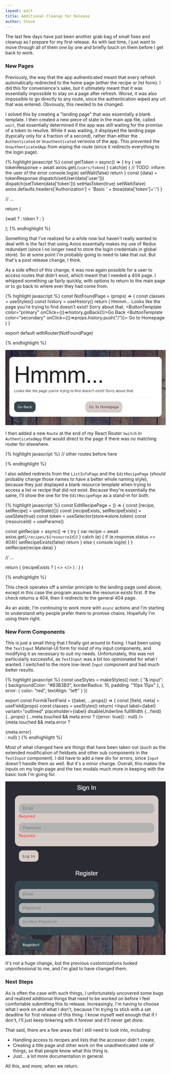 ```yaml
---
layout: post
title: Additional Cleanup for Release
author: Steve
---
```


The last few days have just been another grab bag of small fixes and cleanup as I prepare for my first release. As with last time, I just want to move through all of them one by one and briefly touch on them before I get back to work.

### New Pages

Previously, the way that the app authenticated meant that every refresh automatically redirected to the home page (either the recipe or list form). I did this for convenience's sake, but it ultimately meant that it was essentially impossible to stay on a page after refresh. Worse, it was also impossible to go directly to any route, since the authentication wiped any url that was entered. Obviously, this needed to be changed.

I solved this by creating a "landing page" that was essentially a blank template. I then created a new piece of state in the main app file, called `wait`, that essentially determined if the app was still waiting for the promise of a token to resolve. While it was waiting, it displayed the landing page (typically only for a fraction of a second), rather than either the `Authenticated` or `Unauthenticated` versions of the app. This prevented the `UnauthenticatedApp` from wiping the route (since it redirects everything to the login page).

{% highlight javascript %}
const getToken = async() => {
  try {
    var tokenResponse = await axios.get(`/users/token`)
  }
  catch(e) {
    // TODO: inform the user of the error
    console.log(e)
    setWait(false)
    return
  }
  const {data} = tokenResponse
  dispatch(setUser(data['user']))
  dispatch(setToken(data['token']))
  setHasToken(true)
  setWait(false)
  axios.defaults.headers['Authorization'] = 'Basic ' + btoa(data['token']+':')
}

// ...

return (
  <Router>
    <div className="App">
      {wait ? <LandingPage />
      : token ? <AuthenticatedApp /> : <UnauthenticatedApp />}
    </div>
  </Router>

);
{% endhighlight %}

Something that I've realized for a while now but haven't really wanted to deal with is the fact that using Axios essentially makes my use of Redux redundant (since I no longer need to store the login credentials in global store). So at some point I'm probably going to need to take that out. But that's a post release change, I think.

As a side effect of this change, it was now again possible for a user to access routes that didn't exist, which meant that I needed a 404 page. I whipped something up fairly quickly, with options to return to the main page or to go back to where ever they had come from.

{% highlight javascript %}
const NotFoundPage = (props) => {
  const classes = useStyles()
  const history = useHistory()
  return (
    <MainTemplatePage noSearchbar>
      <Paper className={classes.root}>
          <Typography variant="h1">
            Hmmm...
          </Typography>
          <Typography>
            Looks like the page you're trying to find doesn't exist! Sorry about that.
          </Typography>
          <Box m={2}>
            <Divider />
          </Box>
          <Grid container justifyContent="center" alignItems="center">
            <Grid item xs={6}>
              <ButtonTemplate
                color="primary"
                onClick={()=>history.goBack()}>Go Back</ButtonTemplate>
            </Grid>
            <Grid item xs={6}>
              <ButtonTemplate color="secondary"
                onClick={()=>props.history.push("/")}>
                Go to Homepage
                </ButtonTemplate>
            </Grid>
          </Grid>
      </Paper>
    </MainTemplatePage>
  )
}

export default withRouter(NotFoundPage)

{% endhighlight %}

![alt text](/assets/img/posts/grocery-app/cleanup/not-found.png)

I then added a new `Route` at the end of my React Router `Switch` in `AuthenticatedApp` that would direct to the page if there was no matching router for elsewhere.

{% highlight javascript %}
// other routes before here

<Route path="/login">
  <Redirect to="/recipes" />
</Route>
<Route path="/" exact>
  <Redirect to="/recipes" />
</Route>
<Route component={NotFoundPage} />

{% endhighlight %}

I also added redirects from the `ListInfoPage` and the `EditRecipePage` (should probably change those names to have a better whole naming style), because they just displayed a blank resource template when trying to access a list or recipe that did not exist. Because they're essentially the same, I'll show the one for the `EditRecipePage` as a stand-in for both.


{% highlight javascript %}
const EditRecipePage = () => {
  const [recipe, setRecipe] = useState({})
  const [recipeExists, setRecipeExists] = useState(true)
  const token = useSelector(store=>store.token)
  const {resourceId} = useParams()

  const getRecipe = async() => {
    try {
      var recipe = await axios.get(`/recipes/${resourceId}`)
    } catch (e) {
      if (e.response.status == 404){
        setRecipeExists(false)
        return
      } else {
        console.log(e)
      }
    }
    setRecipe(recipe.data)
  }

  // ...

  return (
    <MainTemplatePage noSearchbar>
      {recipeExists ? (
        <>
          <EditableTitle type="recipe" hasBackArrow />
          <RecipePanel
            lines={recipe.recipe_lines}
            removeLineFromDOM={removeLineFromDOM}
            changeLine={changeRecipeLine}/>
        </>
    ) : <Redirect to="/pagenotfound" />}
    </MainTemplatePage>
  )

{% endhighlight %}

This check operates off a similar principle to the landing page used above, except in this case the program assumes the resource exists first. If the check returns a 404, then it redirects to the general 404 page.

As an aside, I'm continuing to work more with `async` actions and I'm starting to understand why people prefer them to promise chains. Hopefully I'm using them right.

### New Form Components

This is just a small thing that I finally got around to fixing. I had been using the `TextInput` Material-UI form for most of my input components, and modifying it as necessary to suit my needs. Unfortunately, this was not particularly successful, as `TextInput` was a bit too opinionated for what I wanted. I switched to the more low-level `Input` component and had much better results.

{% highlight javascript %}
const useStyles = makeStyles({
  root: {
    "& input": {
      backgroundColor: "#B3B3B3",
      borderRadius: 15,
      padding: "10px 15px"
    },
  },
  error: {
    color: "red",
    textAlign: "left"
  }
})

export const FormikTextField = ({label, ...props}) => {
  const [field, meta] = useField(props)
  const classes = useStyles()
  return(
    <Box my={2} className={classes.root}>
      <Input
        label={label}
        variant="outlined"
        placeholder={label}
        disableUnderline
        fullWidth
        {...field}
        {...props}
        {...meta.touched && meta.error ?
          ({error: true})
          : null}
      />
    {meta.touched && meta.error ?
    <div className={classes.error}>{meta.error}</div> : null}
    </Box>
  )
{% endhighlight %}

Most of what changed here are things that have been taken out (such as the extended modification of fieldsets and other sub components in the `TextInput` component). I did have to add a new div for errors, since `Input` doesn't handle them as well. But it's a minor change. Overall, this makes the inputs on my login page and the two modals much more in keeping with the basic look I'm going for.

![alt text](/assets/img/posts/grocery-app/cleanup/new-login.png)

It's not a huge change, but the previous customizations looked unprofessional to me, and I'm glad to have changed them.

### Next Steps

As is often the case with such things, I unfortunately uncovered some bugs and realized additional things that need to be worked on before I feel comfortable submitting this to release. Increasingly, I'm having to choose what I work on and what I don't, because I'm trying to stick with a set deadline for first release of this thing. I know myself well enough that if I don't, I'll just keep tinkering with it forever and it'll never get done.

That said, there are a few areas that I still need to look into, including:

* Handling access to recipes and lists that the accessor didn't create,
* Creating a title page and other work on the unauthenticated side of things, so that people know what this thing is.
* Just... a lot more documentation in general.

All this, and more, when we return. 
